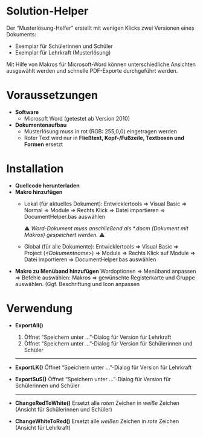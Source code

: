 # Solution-Helper
Der “Musterlösung-Helfer” erstellt mit wenigen Klicks zwei Versionen eines Dokuments:
- Exemplar für Schülerinnen und Schüler
- Exemplar für Lehrkraft (Musterlösung)

Mit Hilfe von Makros für Microsoft-Word können unterschiedliche Ansichten ausgewählt werden und schnelle PDF-Exporte durchgeführt werden.


# Voraussetzungen
- **Software**
    - Microsoft Word (getestet ab Version 2010)
- **Dokumentenaufbau**
    - Musterlösung muss in rot (RGB: 255,0,0) eingetragen werden
    - Roter Text wird nur in **Fließtext, Kopf-/Fußzeile, Textboxen und Formen** ersetzt


# Installation
- **Quellcode herunterladen**    
- **Makro hinzufügen**
    - Lokal (für aktuelles Dokument): Entwicklertools ⇒ Visual Basic ⇒ Normal ⇒ Module ⇒ Rechts Klick ⇒ Datei importieren ⇒ DocumentHelper.bas auswählen
      
      ⚠️ *Word-Dokument muss anschließend als \*.docm (Dokument mit Makros) gespeichert werden.* ⚠️        
      
    - Global (für alle Dokumente): Entwicklertools ⇒ Visual Basic ⇒ Project (*\<Dokumentname\>*) ⇒ Module ⇒ Rechts Klick auf Module ⇒ Datei importieren ⇒ DocumentHelper.bas auswählen
- **Makro zu Menüband hinzufügen**
    Wordoptionen ⇒ Menüband anpassen ⇒ Befehle auswählen: Makros ⇒ gewünschte Registerkarte und Gruppe auswählen.
    (Ggf. Beschriftung und Icon anpassen
    

# Verwendung
- **ExportAll()**
    1. Öffnet “Speichern unter …”-Dialog für Version für Lehrkraft
    2. Öffnet “Speichern unter …”-Dialog für Version für Schülerinnen und Schüler
    
  ---
  
- **ExportLK()**
    Öffnet “Speichern unter …”-Dialog für Version für Lehrkraft
- **ExportSuS()**
    Öffnet “Speichern unter …”-Dialog für Version für Schülerinnen und Schüler
  
  ---
  
- **ChangeRedToWhite()**
    Ersetzt alle *roten* Zeichen in *weiße* Zeichen (Ansicht für Schülerinnen und Schüler)
- **ChangeWhiteToRed()**
    Ersetzt alle *weißen* Zeichen in *rote* Zeichen (Ansicht für Lehrkraft)

